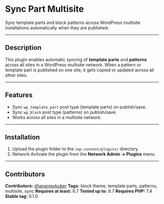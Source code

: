# Sync Part Multisite

Sync template parts and block patterns across WordPress multisite installations automatically when they are published.

---

## Description

This plugin enables automatic syncing of **template parts** and **patterns** across all sites in a WordPress multisite network.
When a pattern or template part is published on one site, it gets copied or updated across all other sites.

---

## Features

-   Sync `wp_template_part` post type (template parts) on publish/save.
-   Sync `wp_block` post type (patterns) on publish/save.
-   Works across all sites in a multisite network.

---

## Installation

1. Upload the plugin folder to the `/wp-content/plugins/` directory.
2. Network Activate the plugin from the **Network Admin → Plugins** menu.

---

## Contributors

**Contributors:** [dhananjaykuber](https://github.com/dhananjaykuber)
**Tags:** block theme, template parts, patterns, multisite, sync
**Requires at least:** 6.7
**Tested up to:** 6.7
**Requires PHP:** 7.4
**Stable tag:** 0.1.0
